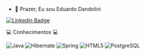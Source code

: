 - 👋 Prazer, Eu sou Eduardo Dandolini

[![Linkedin Badge](https://img.shields.io/badge/-LinkedIn-blue?style=flat-square&logo=Linkedin&logoColor=white&link=https://www.linkedin.com/in/fagnerpsantos/)]([https://www.linkedin.com/in/kau%C3%A3-mendes-814617204/](https://www.linkedin.com/in/eduardo-dandolini-b45493258/)https://www.linkedin.com/in/eduardo-dandolini-b45493258/)

💻 Conhecimentos 💻

![Java](https://img.shields.io/badge/-Java-black?style=flat-square&logo=java)
![Hibernate](https://img.shields.io/badge/-Hibernate-black?style=flat-square&logo=hibernate)
![Spring](https://img.shields.io/badge/-Spring-black?style=flat-square&logo=spring)
![HTML5](https://img.shields.io/badge/-HTML5-E34F26?style=flat-square&logo=html5&logoColor=white)
![PostgreSQL](https://img.shields.io/badge/-PostgreSQL-336791?style=flat-square&logo=postgresql)
